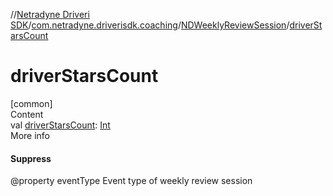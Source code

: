 //[Netradyne Driveri SDK](../../index.md)/[com.netradyne.driverisdk.coaching](../index.md)/[NDWeeklyReviewSession](index.md)/[driverStarsCount](driver-stars-count.md)



# driverStarsCount  
[common]  
Content  
val [driverStarsCount](driver-stars-count.md): [Int](https://kotlinlang.org/api/latest/jvm/stdlib/kotlin/-int/index.html)  
More info  


#### Suppress  


@property eventType Event type of weekly review session

  



